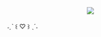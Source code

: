 ㅤㅤㅤㅤㅤㅤㅤㅤㅤㅤㅤㅤㅤㅤ<image src="https://i.pinimg.com/originals/69/2b/46/692b464d5f38823255dc2587fcbdc505.gif">
<div class="parent">˗ˏˋ ꒰ ♡ ꒱ ˎˊ˗</div>

